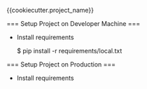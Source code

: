 {{cookiecutter.project_name}}

=== Setup Project on Developer Machine ===

* Install requirements

	$ pip install -r requirements/local.txt

=== Setup Project on Production ===

* Install requirements

